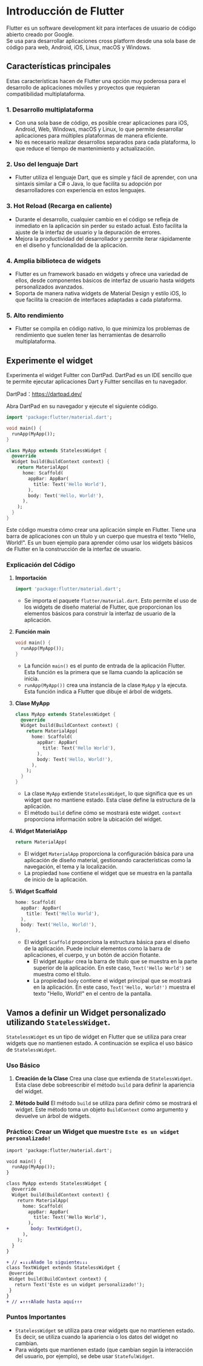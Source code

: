 # Introducción de Flutter

Flutter es un software development kit para interfaces de usuario de código abierto creado por Google.<br>
Se usa para desarrollar aplicaciones cross platform desde una sola base de código para web, Android, iOS, Linux, macOS y Windows.

## Características principales

Estas características hacen de Flutter una opción muy poderosa para el desarrollo de aplicaciones móviles y proyectos que requieran compatibilidad multiplataforma.

### 1. **Desarrollo multiplataforma**
   - Con una sola base de código, es posible crear aplicaciones para iOS, Android, Web, Windows, macOS y Linux, lo que permite desarrollar aplicaciones para múltiples plataformas de manera eficiente.
   - No es necesario realizar desarrollos separados para cada plataforma, lo que reduce el tiempo de mantenimiento y actualización.

### 2. **Uso del lenguaje Dart**
   - Flutter utiliza el lenguaje Dart, que es simple y fácil de aprender, con una sintaxis similar a C# o Java, lo que facilita su adopción por desarrolladores con experiencia en estos lenguajes.

### 3. **Hot Reload (Recarga en caliente)**
   - Durante el desarrollo, cualquier cambio en el código se refleja de inmediato en la aplicación sin perder su estado actual. Esto facilita la ajuste de la interfaz de usuario y la depuración de errores.
   - Mejora la productividad del desarrollador y permite iterar rápidamente en el diseño y funcionalidad de la aplicación.

### 4. **Amplia biblioteca de widgets**
   - Flutter es un framework basado en widgets y ofrece una variedad de ellos, desde componentes básicos de interfaz de usuario hasta widgets personalizados avanzados.
   - Soporta de manera nativa widgets de Material Design y estilo iOS, lo que facilita la creación de interfaces adaptadas a cada plataforma.

### 5. **Alto rendimiento**
   - Flutter se compila en código nativo, lo que minimiza los problemas de rendimiento que suelen tener las herramientas de desarrollo multiplataforma.

## Experimente el widget

Experimenta el widget Fultter con DartPad.
DartPad es un IDE sencillo que te permite ejecutar aplicaciones Dart y Fultter sencillas en tu navegador.

DartPad：https://dartpad.dev/

Abra DartPad en su navegador y ejecute el siguiente código.

```dart
import 'package:flutter/material.dart';

void main() {
  runApp(MyApp());
}

class MyApp extends StatelessWidget {
  @override
  Widget build(BuildContext context) {
    return MaterialApp(
      home: Scaffold(
        appBar: AppBar(
          title: Text('Hello World'),
        ),
        body: Text('Hello, World!'),
      ),
    );
  }
}
```
Este código muestra cómo crear una aplicación simple en Flutter. Tiene una barra de aplicaciones con un título y un cuerpo que muestra el texto "Hello, World!". Es un buen ejemplo para aprender cómo usar los widgets básicos de Flutter en la construcción de la interfaz de usuario.

### Explicación del Código

1. **Importación**
   ```dart
   import 'package:flutter/material.dart';
   ```
   - Se importa el paquete `flutter/material.dart`. Esto permite el uso de los widgets de diseño material de Flutter, que proporcionan los elementos básicos para construir la interfaz de usuario de la aplicación.

2. **Función main**
   ```dart
   void main() {
     runApp(MyApp());
   }
   ```
   - La función `main()` es el punto de entrada de la aplicación Flutter. Esta función es la primera que se llama cuando la aplicación se inicia.
   - `runApp(MyApp())` crea una instancia de la clase `MyApp` y la ejecuta. Esta función indica a Flutter que dibuje el árbol de widgets.

3. **Clase MyApp**
   ```dart
   class MyApp extends StatelessWidget {
     @override
     Widget build(BuildContext context) {
       return MaterialApp(
         home: Scaffold(
           appBar: AppBar(
             title: Text('Hello World'),
           ),
           body: Text('Hello, World!'),
         ),
       );
     }
   }
   ```
   - La clase `MyApp` extiende `StatelessWidget`, lo que significa que es un widget que no mantiene estado. Esta clase define la estructura de la aplicación.
   - El método `build` define cómo se mostrará este widget. `context` proporciona información sobre la ubicación del widget.

4. **Widget MaterialApp**
   ```dart
   return MaterialApp(
   ```
   - El widget `MaterialApp` proporciona la configuración básica para una aplicación de diseño material, gestionando características como la navegación, el tema y la localización.
   - La propiedad `home` contiene el widget que se muestra en la pantalla de inicio de la aplicación.

5. **Widget Scaffold**
   ```dart
   home: Scaffold(
     appBar: AppBar(
       title: Text('Hello World'),
     ),
     body: Text('Hello, World!'),
   ),
   ```
   - El widget `Scaffold` proporciona la estructura básica para el diseño de la aplicación. Puede incluir elementos como la barra de aplicaciones, el cuerpo, y un botón de acción flotante.
     - El widget `AppBar` crea la barra de título que se muestra en la parte superior de la aplicación. En este caso, `Text('Hello World')` se muestra como el título.
     - La propiedad `body` contiene el widget principal que se mostrará en la aplicación. En este caso, `Text('Hello, World!')` muestra el texto "Hello, World!" en el centro de la pantalla.

## Vamos a definir un Widget personalizado utilizando `StatelessWidget`.

`StatelessWidget` es un tipo de widget en Flutter que se utiliza para crear widgets que no mantienen estado. A continuación se explica el uso básico de `StatelessWidget`.

### Uso Básico

1. **Creación de la Clase**
   Crea una clase que extienda de `StatelessWidget`. Esta clase debe sobreescribir el método `build` para definir la apariencia del widget.

2. **Método build**
   El método `build` se utiliza para definir cómo se mostrará el widget. Este método toma un objeto `BuildContext` como argumento y devuelve un árbol de widgets.

### Práctico: Crear un Widget que muestre `Este es un widget personalizado!`

```diff
import 'package:flutter/material.dart';

void main() {
  runApp(MyApp());
}

class MyApp extends StatelessWidget {
  @override
  Widget build(BuildContext context) {
    return MaterialApp(
      home: Scaffold(
        appBar: AppBar(
          title: Text('Hello World'),
        ),
+        body: TextWidget(),
      ),
    );
  }
}

+ // ★↓↓↓Añade lo siguiente↓↓↓
class TextWidget extends StatelessWidget {
 @override
 Widget build(BuildContext context) {
   return Text('Este es un widget personalizado!');
 }
}
+ // ★↑↑↑Añade hasta aquí↑↑↑
```

### Puntos Importantes

- `StatelessWidget` se utiliza para crear widgets que no mantienen estado. Es decir, se utiliza cuando la apariencia o los datos del widget no cambian.
- Para widgets que mantienen estado (que cambian según la interacción del usuario, por ejemplo), se debe usar `StatefulWidget`.
